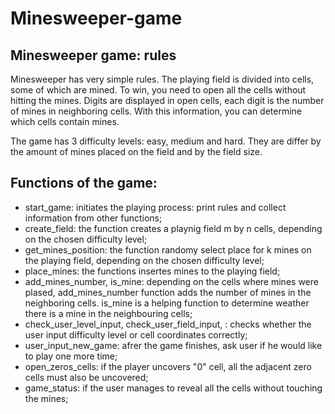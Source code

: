 # Minesweeper-game
## Minesweeper game: rules
Minesweeper has very simple rules. The playing field is divided into cells, some of which are mined. To win, you need to open all the cells without hitting the mines. Digits are displayed in open cells, each digit is the number of mines in neighboring cells. With this information, you can determine which cells contain mines.

The game has 3 difficulty levels: easy, medium and hard. They are differ by the amount of mines placed on the field and by the field size.

## Functions of the game:
- start_game: initiates the playing process: print rules and collect information from other functions;
- create_field: the function creates a playnig field m by n cells, depending on the chosen difficulty level;
- get_mines_position: the function randomy select place for k mines on the playing field, depending on the chosen difficulty level;
- place_mines: the functions insertes mines to the playing field;
- add_mines_number, is_mine: depending on the cells where mines were plased, add_mines_number function adds the number of mines in the neighboring cells. is_mine is a helping function to determine weather there is a mine in the neighbouring cells;
- check_user_level_input, check_user_field_input, : checks whether the user input difficulty level or cell coordinates correctly;
- user_input_new_game: afrer the game finishes, ask user if he would like to play one more time;
- open_zeros_cells: if the player uncovers "0" cell, all the adjacent zero cells must also be uncovered;
- game_status: if the user manages to reveal all the cells without touching the mines;
